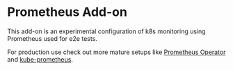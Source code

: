 # Prometheus Add-on

This add-on is an experimental configuration of k8s monitoring using Prometheus used for e2e tests.

For production use check out more mature setups like [Prometheus Operator](https://github.com/coreos/prometheus-operator) and [kube-prometheus](https://github.com/coreos/prometheus-operator/tree/master/contrib/kube-prometheus).
